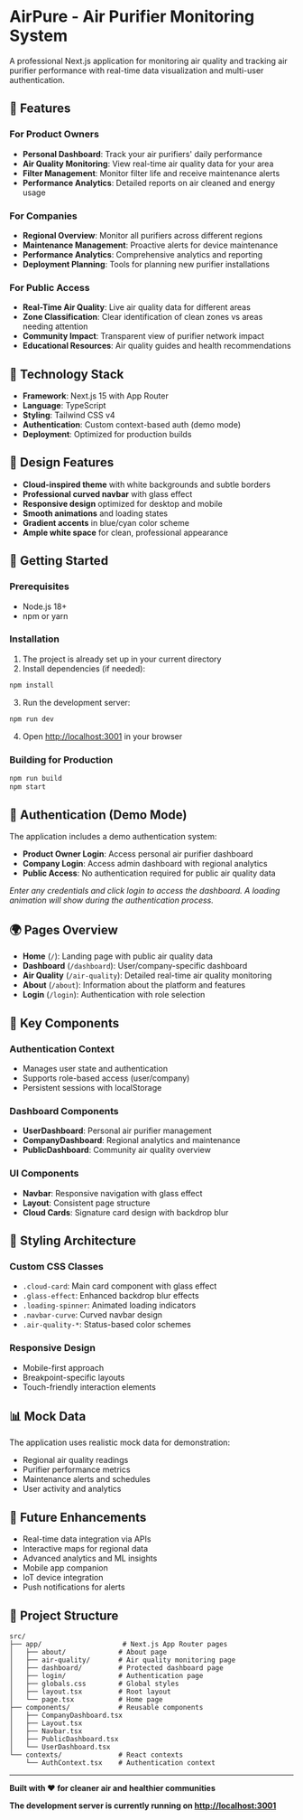 # AirPure - Air Purifier Monitoring System

A professional Next.js application for monitoring air quality and tracking air purifier performance with real-time data visualization and multi-user authentication.

## 🌟 Features

### For Product Owners
- **Personal Dashboard**: Track your air purifiers' daily performance
- **Air Quality Monitoring**: View real-time air quality data for your area
- **Filter Management**: Monitor filter life and receive maintenance alerts
- **Performance Analytics**: Detailed reports on air cleaned and energy usage

### For Companies
- **Regional Overview**: Monitor all purifiers across different regions
- **Maintenance Management**: Proactive alerts for device maintenance
- **Performance Analytics**: Comprehensive analytics and reporting
- **Deployment Planning**: Tools for planning new purifier installations

### For Public Access
- **Real-Time Air Quality**: Live air quality data for different areas
- **Zone Classification**: Clear identification of clean zones vs areas needing attention
- **Community Impact**: Transparent view of purifier network impact
- **Educational Resources**: Air quality guides and health recommendations

## 🚀 Technology Stack

- **Framework**: Next.js 15 with App Router
- **Language**: TypeScript
- **Styling**: Tailwind CSS v4
- **Authentication**: Custom context-based auth (demo mode)
- **Deployment**: Optimized for production builds

## 🎨 Design Features

- **Cloud-inspired theme** with white backgrounds and subtle borders
- **Professional curved navbar** with glass effect
- **Responsive design** optimized for desktop and mobile
- **Smooth animations** and loading states
- **Gradient accents** in blue/cyan color scheme
- **Ample white space** for clean, professional appearance

## 🔧 Getting Started

### Prerequisites
- Node.js 18+ 
- npm or yarn

### Installation

1. The project is already set up in your current directory
2. Install dependencies (if needed):
```bash
npm install
```

3. Run the development server:
```bash
npm run dev
```

4. Open [http://localhost:3001](http://localhost:3001) in your browser

### Building for Production

```bash
npm run build
npm start
```

## 📱 Authentication (Demo Mode)

The application includes a demo authentication system:

- **Product Owner Login**: Access personal air purifier dashboard
- **Company Login**: Access admin dashboard with regional analytics
- **Public Access**: No authentication required for public air quality data

*Enter any credentials and click login to access the dashboard. A loading animation will show during the authentication process.*

## 🌍 Pages Overview

- **Home** (`/`): Landing page with public air quality data
- **Dashboard** (`/dashboard`): User/company-specific dashboard
- **Air Quality** (`/air-quality`): Detailed real-time air quality monitoring
- **About** (`/about`): Information about the platform and features
- **Login** (`/login`): Authentication with role selection

## 🎯 Key Components

### Authentication Context
- Manages user state and authentication
- Supports role-based access (user/company)
- Persistent sessions with localStorage

### Dashboard Components
- **UserDashboard**: Personal air purifier management
- **CompanyDashboard**: Regional analytics and maintenance
- **PublicDashboard**: Community air quality overview

### UI Components
- **Navbar**: Responsive navigation with glass effect
- **Layout**: Consistent page structure
- **Cloud Cards**: Signature card design with backdrop blur

## 🎨 Styling Architecture

### Custom CSS Classes
- `.cloud-card`: Main card component with glass effect
- `.glass-effect`: Enhanced backdrop blur effects
- `.loading-spinner`: Animated loading indicators
- `.navbar-curve`: Curved navbar design
- `.air-quality-*`: Status-based color schemes

### Responsive Design
- Mobile-first approach
- Breakpoint-specific layouts
- Touch-friendly interaction elements

## 📊 Mock Data

The application uses realistic mock data for demonstration:
- Regional air quality readings
- Purifier performance metrics
- Maintenance alerts and schedules
- User activity and analytics

## 🔮 Future Enhancements

- Real-time data integration via APIs
- Interactive maps for regional data
- Advanced analytics and ML insights
- Mobile app companion
- IoT device integration
- Push notifications for alerts

## 📄 Project Structure

```
src/
├── app/                    # Next.js App Router pages
│   ├── about/             # About page
│   ├── air-quality/       # Air quality monitoring page
│   ├── dashboard/         # Protected dashboard page
│   ├── login/             # Authentication page
│   ├── globals.css        # Global styles
│   ├── layout.tsx         # Root layout
│   └── page.tsx           # Home page
├── components/            # Reusable components
│   ├── CompanyDashboard.tsx
│   ├── Layout.tsx
│   ├── Navbar.tsx
│   ├── PublicDashboard.tsx
│   └── UserDashboard.tsx
└── contexts/              # React contexts
    └── AuthContext.tsx    # Authentication context
```

---

**Built with ❤️ for cleaner air and healthier communities**

**The development server is currently running on [http://localhost:3001](http://localhost:3001)**
